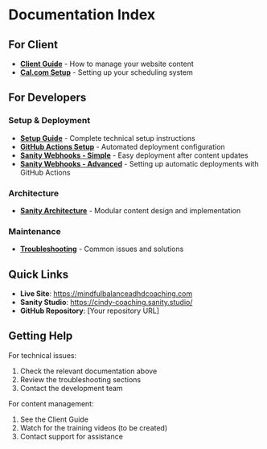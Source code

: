 # Documentation Index

## For Client

- **[Client Guide](./CLIENT-GUIDE.md)** - How to manage your website content
- **[Cal.com Setup](./CAL-COM-SETUP.md)** - Setting up your scheduling system

## For Developers

### Setup & Deployment
- **[Setup Guide](./SETUP-GUIDE.md)** - Complete technical setup instructions
- **[GitHub Actions Setup](./GITHUB-ACTIONS-SETUP.md)** - Automated deployment configuration
- **[Sanity Webhooks - Simple](./SANITY-WEBHOOKS-SIMPLE.md)** - Easy deployment after content updates
- **[Sanity Webhooks - Advanced](./SANITY-WEBHOOKS.md)** - Setting up automatic deployments with GitHub Actions

### Architecture
- **[Sanity Architecture](./SANITY-ARCHITECTURE.md)** - Modular content design and implementation

### Maintenance
- **[Troubleshooting](./TROUBLESHOOTING.md)** - Common issues and solutions

## Quick Links

- **Live Site**: https://mindfulbalanceadhdcoaching.com
- **Sanity Studio**: https://cindy-coaching.sanity.studio/
- **GitHub Repository**: [Your repository URL]

## Getting Help

For technical issues:
1. Check the relevant documentation above
2. Review the troubleshooting sections
3. Contact the development team

For content management:
1. See the Client Guide
2. Watch for the training videos (to be created)
3. Contact support for assistance